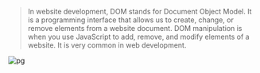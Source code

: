 > In website development, DOM stands for Document Object Model. It is a programming interface that allows us to create, change, or remove elements from a website document. DOM manipulation is when you use JavaScript to add, remove, and modify elements of a website. It is very common in web development.

![pg](https://github.com/Dhanarajb/Front-end-topics/assets/88299676/cefd1340-1d00-4c3b-bfbe-63488f027174)

